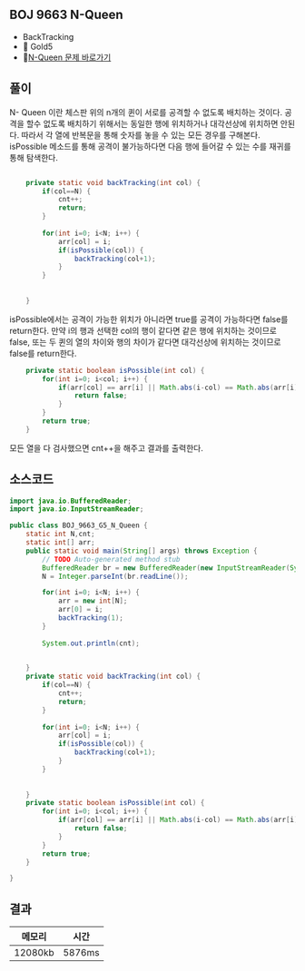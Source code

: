 ## BOJ 9663 N-Queen
- BackTracking
- 🥇 Gold5
- 🔗[N-Queen 문제 바로가기](https://www.acmicpc.net/problem/9663)



## 풀이

N- Queen 이란 체스판 위의 n개의 퀸이 서로를 공격할 수 없도록 배치하는 것이다.
공격을 할수 없도록 배치하기 위해서는 동일한 행에 위치하거나 대각선상에 위치하면 안된다.
따라서 각 열에 반복문을 통해 숫자를 놓을 수 있는 모든 경우를 구해본다.
isPossible 메소드를 통해 공격이 불가능하다면 다음 행에 들어갈 수 있는 수를 재귀를 통해 탐색한다.

~~~java

	private static void backTracking(int col) {
		if(col==N) {
			cnt++;
			return;
		}
		
		for(int i=0; i<N; i++) {
			arr[col] = i;
			if(isPossible(col)) {
				backTracking(col+1);
			}
		}
		
		
	}
~~~

isPossible에서는 공격이 가능한 위치가 아니라면 true를 공격이 가능하다면 false를 return한다.
만약 i의 행과 선택한 col의 행이 같다면 같은 행에 위치하는 것이므로 false,
또는 두 퀸의 열의 차이와 행의 차이가 같다면 대각선상에 위치하는 것이므로 false를 return한다.

~~~java
	private static boolean isPossible(int col) {
		for(int i=0; i<col; i++) {
			if(arr[col] == arr[i] || Math.abs(i-col) == Math.abs(arr[i]-arr[col])) {
				return false;
			}
		}
		return true;
	}
~~~

모든 열을 다 검사했으면 cnt++을 해주고 결과를 출력한다.




## 소스코드
~~~java
import java.io.BufferedReader;
import java.io.InputStreamReader;

public class BOJ_9663_G5_N_Queen {
	static int N,cnt;
	static int[] arr;
	public static void main(String[] args) throws Exception {
		// TODO Auto-generated method stub
		BufferedReader br = new BufferedReader(new InputStreamReader(System.in));
		N = Integer.parseInt(br.readLine());

		for(int i=0; i<N; i++) {
			arr = new int[N];
			arr[0] = i;
			backTracking(1);
		}
		
		System.out.println(cnt);
		

	}
	private static void backTracking(int col) {
		if(col==N) {
			cnt++;
			return;
		}
		
		for(int i=0; i<N; i++) {
			arr[col] = i;
			if(isPossible(col)) {
				backTracking(col+1);
			}
		}
		
		
	}
	private static boolean isPossible(int col) {
		for(int i=0; i<col; i++) {
			if(arr[col] == arr[i] || Math.abs(i-col) == Math.abs(arr[i]-arr[col])) {
				return false;
			}
		}
		return true;
	}

}

~~~

## 결과 

| 메모리  | 시간 |
|----|----|
| 12080kb| 5876ms|